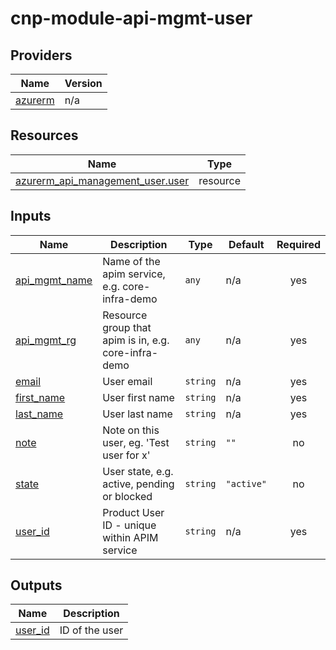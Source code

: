 # cnp-module-api-mgmt-user

## Providers

| Name | Version |
|------|---------|
| <a name="provider_azurerm"></a> [azurerm](#provider\_azurerm) | n/a |

## Resources

| Name | Type |
|------|------|
| [azurerm_api_management_user.user](https://registry.terraform.io/providers/hashicorp/azurerm/latest/docs/resources/api_management_user) | resource |

## Inputs

| Name | Description | Type | Default | Required |
|------|-------------|------|---------|:--------:|
| <a name="input_api_mgmt_name"></a> [api\_mgmt\_name](#input\_api\_mgmt\_name) | Name of the apim service, e.g. core-infra-demo | `any` | n/a | yes |
| <a name="input_api_mgmt_rg"></a> [api\_mgmt\_rg](#input\_api\_mgmt\_rg) | Resource group that apim is in, e.g. core-infra-demo | `any` | n/a | yes |
| <a name="input_email"></a> [email](#input\_email) | User email | `string` | n/a | yes |
| <a name="input_first_name"></a> [first\_name](#input\_first\_name) | User first name | `string` | n/a | yes |
| <a name="input_last_name"></a> [last\_name](#input\_last\_name) | User last name | `string` | n/a | yes |
| <a name="input_note"></a> [note](#input\_note) | Note on this user, eg. 'Test user for x' | `string` | `""` | no |
| <a name="input_state"></a> [state](#input\_state) | User state, e.g. active, pending or blocked | `string` | `"active"` | no |
| <a name="input_user_id"></a> [user\_id](#input\_user\_id) | Product User ID - unique within APIM service | `string` | n/a | yes |

## Outputs

| Name | Description |
|------|-------------|
| <a name="output_user_id"></a> [user\_id](#output\_user\_id) | ID of the user |